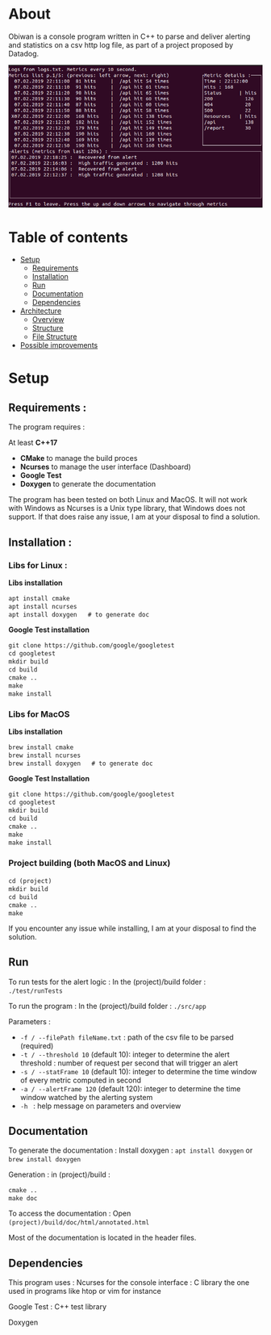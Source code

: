 # About

Obiwan is a console program written in C++ to parse and deliver alerting and statistics on a csv http log file, as part
of a project proposed by Datadog.

![preview](https://github.com/antoinecordelle/Obiwan/blob/master/Obiwan.png)

# Table of contents

* [Setup](#Setup)
  * [Requirements](#Requirements)
  * [Installation](#install)
  * [Run](#run)
  * [Documentation](#documentation)
  * [Dependencies](#dependencies)
* [Architecture](#architecture)
  * [Overview](#overview)
  * [Structure](#structure)
  * [File Structure](#file-structure)
* [Possible improvements](#possible-improvements)


# Setup

## Requirements :

The program requires :

 At least **C++17**

- **CMake** to manage the build proces
- **Ncurses** to manage the user interface (Dashboard) 
- **Google Test** 
- **Doxygen** to generate the documentation

The program has been tested on both Linux and MacOS. It will not work with Windows as Ncurses is a Unix type library, that Windows does not support. If that does raise any issue, I am at your disposal to find a solution.

## Installation :

### Libs for Linux :

**Libs installation**
```
apt install cmake
apt install ncurses
apt install doxygen   # to generate doc
```
**Google Test installation**
```
git clone https://github.com/google/googletest
cd googletest
mkdir build
cd build
cmake ..
make
make install
```

### Libs for MacOS

**Libs installation**
```
brew install cmake
brew install ncurses
brew install doxygen   # to generate doc
```

**Google Test Installation**
```
git clone https://github.com/google/googletest
cd googletest
mkdir build
cd build
cmake ..
make
make install
```

### Project building (both MacOS and Linux)
```
cd (project)
mkdir build
cd build
cmake ..
make
```

If you encounter any issue while installing, I am at your disposal to find the solution.

## Run

To run tests for the alert logic : 
In the (project)/build folder : 
``` ./test/runTests```

To run the program :
In the (project)/build folder : 
```./src/app```

Parameters :<br>
- ```-f / --filePath fileName.txt``` : path of the csv file to be parsed (required)
- ```-t / --threshold 10``` (default 10): integer to determine the alert threshold : number of request per second that will trigger an alert
- ```-s / --statFrame 10``` (default 10): integer to determine the time window of every metric computed in second
- ```-a / --alertFrame 120``` (default 120): integer to determine the time window watched by the alerting system
- ```-h ``` : help message on parameters and overview 
    
## Documentation

To generate the documentation :
Install doxygen : ```apt install doxygen``` or ```brew install doxygen```

Generation : in (project)/build : 
```
cmake ..
make doc
```

To access the documentation : Open ```(project)/build/doc/html/annotated.html```

Most of the documentation is located in the header files.


## Dependencies

This program uses :
Ncurses for the console interface : C library the one used in programs like htop or vim for instance

Google Test : C++ test library

Doxygen
